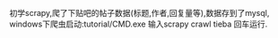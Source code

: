 初学scrapy,爬了下贴吧的帖子数据(标题,作者,回复量等),数据存到了mysql,
windows下爬虫启动:tutorial/CMD.exe
输入scrapy crawl tieba 回车运行.